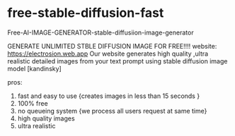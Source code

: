 # free-stable-diffusion-fast
Free-AI-IMAGE-GENERATOR-stable-diffusiion-image-generator

GENERATE UNLIMITED STBLE DIFFUSION IMAGE FOR FREE!!!! website: https://electrosion.web.app Our website generates high quality ,ultra realistic detailed images from your text prompt using stable diffusion image model [kandinsky]

pros:

1) fast and easy to use {creates images in less than 15 seconds }
2) 100% free
2) no queueing system {we process all users request at same time}
3) high quality images
4) ultra realistic
